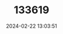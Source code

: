 ---
title: "133619"
category: "Lobophyllia diminuta"
draft: false
date: 2024-02-22 13:03:51
languages:
  English: ["Lobed Cactus Coral"]
---